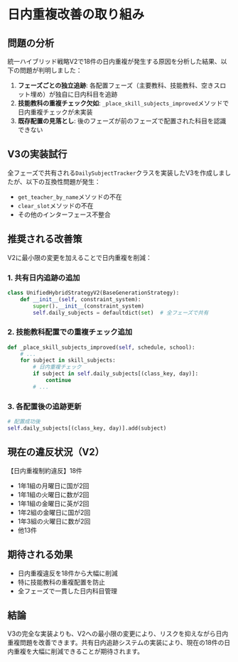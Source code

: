# 日内重複改善の取り組み

## 問題の分析

統一ハイブリッド戦略V2で18件の日内重複が発生する原因を分析した結果、以下の問題が判明しました：

1. **フェーズごとの独立追跡**: 各配置フェーズ（主要教科、技能教科、空きスロット埋め）が独自に日内科目を追跡
2. **技能教科の重複チェック欠如**: `_place_skill_subjects_improved`メソッドで日内重複チェックが未実装
3. **既存配置の見落とし**: 後のフェーズが前のフェーズで配置された科目を認識できない

## V3の実装試行

全フェーズで共有される`DailySubjectTracker`クラスを実装したV3を作成しましたが、以下の互換性問題が発生：

- `get_teacher_by_name`メソッドの不在
- `clear_slot`メソッドの不在
- その他のインターフェース不整合

## 推奨される改善策

V2に最小限の変更を加えることで日内重複を削減：

### 1. 共有日内追跡の追加
```python
class UnifiedHybridStrategyV2(BaseGenerationStrategy):
    def __init__(self, constraint_system):
        super().__init__(constraint_system)
        self.daily_subjects = defaultdict(set)  # 全フェーズで共有
```

### 2. 技能教科配置での重複チェック追加
```python
def _place_skill_subjects_improved(self, schedule, school):
    # ...
    for subject in skill_subjects:
        # 日内重複チェック
        if subject in self.daily_subjects[(class_key, day)]:
            continue
        # ...
```

### 3. 各配置後の追跡更新
```python
# 配置成功後
self.daily_subjects[(class_key, day)].add(subject)
```

## 現在の違反状況（V2）

【日内重複制約違反】18件
- 1年1組の月曜日に国が2回
- 1年1組の火曜日に数が2回
- 1年1組の金曜日に英が2回
- 1年2組の金曜日に国が2回
- 1年3組の火曜日に数が2回
- 他13件

## 期待される効果

- 日内重複違反を18件から大幅に削減
- 特に技能教科の重複配置を防止
- 全フェーズで一貫した日内科目管理

## 結論

V3の完全な実装よりも、V2への最小限の変更により、リスクを抑えながら日内重複問題を改善できます。共有日内追跡システムの実装により、現在の18件の日内重複を大幅に削減できることが期待されます。